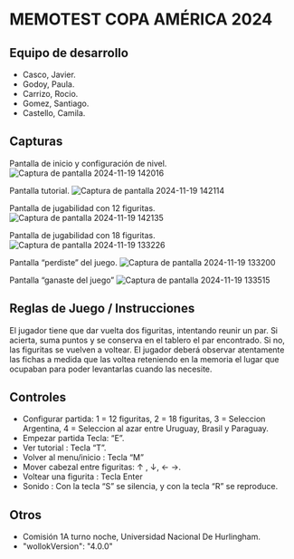 # MEMOTEST COPA AMÉRICA 2024

## Equipo de desarrollo

- Casco, Javier.
- Godoy, Paula.
- Carrizo, Rocio.
- Gomez, Santiago.
- Castello, Camila.

## Capturas

Pantalla de inicio y configuración de nivel.
![Captura de pantalla 2024-11-19 142016](https://github.com/user-attachments/assets/bf2c039d-0ced-441d-b263-1b01654169d8)

Pantalla tutorial.
![Captura de pantalla 2024-11-19 142114](https://github.com/user-attachments/assets/cf46a5c4-9e03-4fb5-aaa4-39f00ab5fa3a)

Pantalla de jugabilidad con 12 figuritas.
![Captura de pantalla 2024-11-19 142135](https://github.com/user-attachments/assets/65ca3286-c494-4fe6-ab2d-f8e5b372417e)

Pantalla de jugabilidad con 18 figuritas.
![Captura de pantalla 2024-11-19 133226](https://github.com/user-attachments/assets/b6c01c94-c224-461c-8eeb-4d8c23de4f9d)

Pantalla “perdiste” del juego.
![Captura de pantalla 2024-11-19 133200](https://github.com/user-attachments/assets/dfc9ffc6-ec64-4d83-9367-e181f19b2419)

Pantalla “ganaste del juego”
![Captura de pantalla 2024-11-19 133515](https://github.com/user-attachments/assets/522ff143-5d76-43c3-a939-d96e2af0d562)

## Reglas de Juego / Instrucciones

El jugador tiene que dar vuelta dos figuritas, intentando reunir un par. Si acierta, suma puntos y se conserva en el tablero el par encontrado. Si no, las figuritas se vuelven a voltear. El jugador deberá observar atentamente las fichas a medida que las voltea reteniendo en la memoria el lugar que ocupaban para poder levantarlas cuando las necesite.


## Controles
- Configurar partida:
1 = 12 figuritas,
2 = 18 figuritas,
3 = Seleccion Argentina,
4 = Seleccion al azar entre Uruguay, Brasil y Paraguay.
- Empezar partida  Tecla: “E”.
- Ver tutorial : Tecla “T”.
- Volver al menu/inicio : Tecla “M”
- Mover cabezal entre figuritas: ↑ , ↓, ← →.
- Voltear una figurita : Tecla Enter
- Sonido : Con la tecla “S” se silencia, y con la tecla “R” se reproduce.

## Otros

- Comisión 1A turno noche, Universidad Nacional De Hurlingham.
- "wollokVersion": "4.0.0"

